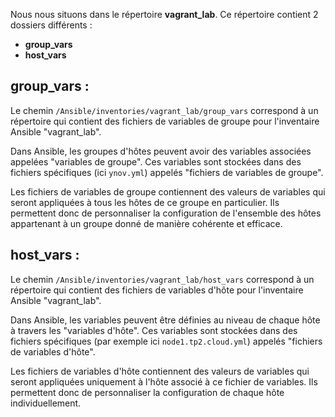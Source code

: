 Nous nous situons dans le répertoire **vagrant_lab**.
Ce répertoire contient 2 dossiers différents :
- **group_vars**
- **host_vars**

## group_vars :
Le chemin ```/Ansible/inventories/vagrant_lab/group_vars``` correspond à un répertoire qui contient des fichiers de variables de groupe pour l'inventaire Ansible "vagrant_lab".

Dans Ansible, les groupes d'hôtes peuvent avoir des variables associées appelées "variables de groupe". Ces variables sont stockées dans des fichiers spécifiques (ici ```ynov.yml```) appelés "fichiers de variables de groupe".

Les fichiers de variables de groupe contiennent des valeurs de variables qui seront appliquées à tous les hôtes de ce groupe en particulier. Ils permettent donc de personnaliser la configuration de l'ensemble des hôtes appartenant à un groupe donné de manière cohérente et efficace.

## host_vars :
Le chemin ```/Ansible/inventories/vagrant_lab/host_vars``` correspond à un répertoire qui contient des fichiers de variables d'hôte pour l'inventaire Ansible "vagrant_lab".

Dans Ansible, les variables peuvent être définies au niveau de chaque hôte à travers les "variables d'hôte". Ces variables sont stockées dans des fichiers spécifiques (par exemple ici ```node1.tp2.cloud.yml```) appelés "fichiers de variables d'hôte".

Les fichiers de variables d'hôte contiennent des valeurs de variables qui seront appliquées uniquement à l'hôte associé à ce fichier de variables. Ils permettent donc de personnaliser la configuration de chaque hôte individuellement.